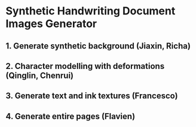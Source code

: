 # Synthetic Handwriting Document Images Generator

## 1. Generate synthetic background (Jiaxin, Richa)

## 2. Character modelling with deformations (Qinglin, Chenrui)

## 3. Generate text and ink textures (Francesco)

## 4. Generate entire pages (Flavien)
